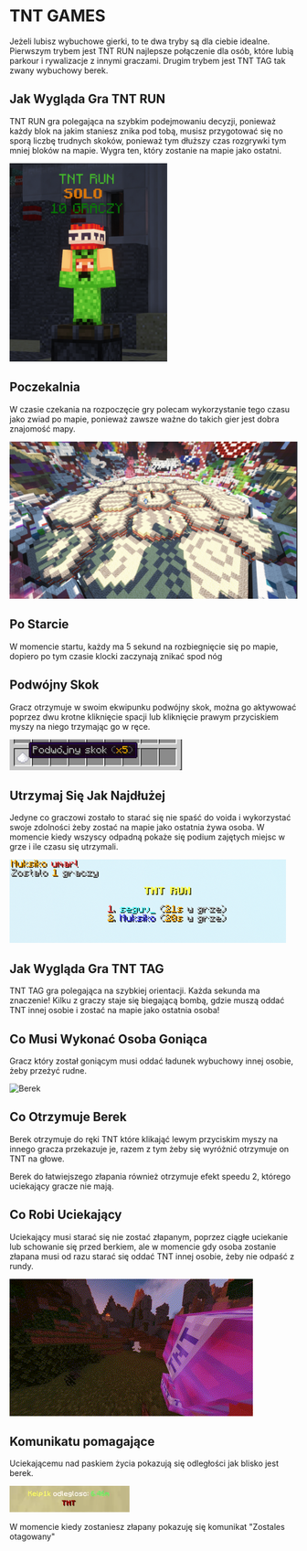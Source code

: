 # TNT GAMES

Jeżeli lubisz wybuchowe gierki, to te dwa tryby są dla ciebie idealne. Pierwszym trybem jest TNT RUN najlepsze połączenie dla osób, które lubią parkour i rywalizacje z innymi graczami. Drugim trybem jest TNT TAG tak zwany wybuchowy berek.

## Jak Wygląda Gra TNT RUN

TNT RUN gra polegająca na szybkim podejmowaniu decyzji, ponieważ każdy blok na jakim staniesz znika pod tobą, musisz przygotować się no sporą liczbę trudnych skoków, ponieważ tym dłuższy czas rozgrywki tym mniej bloków na mapie. Wygra ten, który zostanie na mapie jako ostatni.

![npc](/assets/tntgames/tnt-games-npc.png)

## Poczekalnia

W czasie czekania na rozpoczęcie gry polecam wykorzystanie tego czasu jako zwiad po mapie, ponieważ zawsze ważne do takich gier jest dobra znajomość mapy.

![Poczekalnia](/assets/tntgames/tnt-games-poczekalnia.png)

## Po Starcie

W momencie startu, każdy ma 5 sekund na rozbiegnięcie się po mapie, dopiero po tym czasie klocki zaczynają znikać spod nóg

## Podwójny Skok

Gracz otrzymuje w swoim ekwipunku podwójny skok, można go aktywować poprzez dwu krotne kliknięcie spacji lub kliknięcie prawym przyciskiem myszy na niego trzymając go w ręce.

![Podwojny skok](/assets/tntgames/tnt-games-podwojny-skok.png)

## Utrzymaj Się Jak Najdłużej

Jedyne co graczowi zostało to starać się nie spaść do voida i wykorzystać swoje zdolności żeby zostać na mapie jako ostatnia żywa osoba. W momencie kiedy wszyscy odpadną pokaże się podium zajętych miejsc w grze i ile czasu się utrzymali. 

![Koniec gry](/assets/tntgames/tnt-games-koniec-gry.png)

## Jak Wygląda Gra TNT TAG

TNT TAG gra polegająca na szybkiej orientacji. Każda sekunda ma znaczenie! Kilku z graczy staje się biegającą bombą, gdzie muszą oddać TNT innej osobie i zostać na mapie jako ostatnia osoba!

## Co Musi Wykonać Osoba Goniąca

Gracz który został goniącym musi oddać ładunek wybuchowy innej osobie, żeby przeżyć rudne. 

![Berek](/assets/tntgames/TNT-Tag-Untitled_video_-_Made_with_Clipchamp_4.gif)

## Co Otrzymuje Berek

Berek otrzymuje do ręki TNT które klikająć lewym przyciskim myszy na innego gracza przekazuje je, razem z tym żeby się wyróżnić otrzymuje on TNT na głowe.

Berek do łatwiejszego złapania również otrzymuje efekt speedu 2, którego uciekający gracze nie mają.

## Co Robi Uciekający

Uciekający musi starać się nie zostać złapanym, poprzez ciągłe uciekanie lub schowanie się przed berkiem, ale w momencie gdy osoba zostanie złapana musi od razu starać się oddać TNT innej osobie, żeby nie odpaść z rundy.

![Berek 2](/assets/tntgames/tnt-tag-Untitled_video_-_Made_with_Clipchamp_3.gif)

## Komunikatu pomagające

Uciekającemu nad paskiem życia pokazują się odległości jak blisko jest berek.

![Odleglosc](/assets/tntgames/tnt-tag-odleglosc.png)

W momencie kiedy zostaniesz złapany pokazuję się komunikat "Zostales otagowany"

